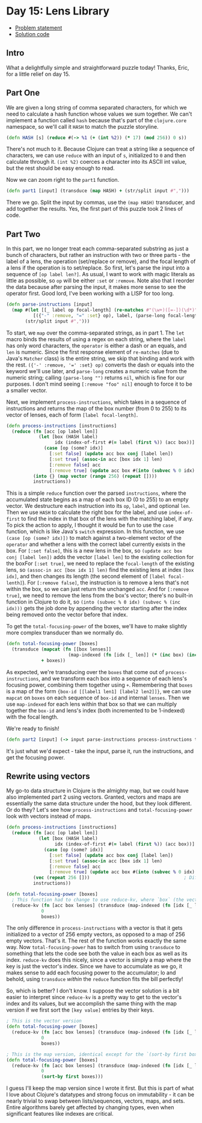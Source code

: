 # Day 15: Lens Library

* [Problem statement](https://adventofcode.com/2023/day/15)
* [Solution code](https://github.com/abyala/advent-2023-clojure/blob/master/src/advent_2023_clojure/day15.clj)

## Intro

What a delightfully simple and straightforward puzzle today! Thanks, Eric, for a little relief on day 15.

## Part One

We are given a long string of comma separated characters, for which we need to calculate a hash function whose values
we sum together. We can't implement a function called `hash` because that's part of the `clojure.core` namespace,
so we'll call it `HASH` to match the puzzle storyline.

```clojure
(defn HASH [s] (reduce #(-> %1 (+ (int %2)) (* 17) (mod 256)) 0 s))
```

There's not much to it. Because Clojure can treat a string like a sequence of characters, we can use `reduce` with an
input of `s`, initialized to `0` and then calculate through it. `(int %2)` coerces a character into its ASCII int
value, but the rest should be easy enough to read.

Now we can zoom right to the `part1` function.

```clojure
(defn part1 [input] (transduce (map HASH) + (str/split input #",")))
```

There we go. Split the input by commas, use the `(map HASH)` transducer, and add together the results. Yes, the first
part of this puzzle took 2 lines of code.

## Part Two

In this part, we no longer treat each comma-separated substring as just a bunch of characters, but rather an
instruction with two or three parts - the label of a lens, the operation (set/replace or remove), and the focal length
of a lens if the operation is to set/replace. So first, let's parse the input into a sequence of `[op label len?]`.
As usual, I want to work with magic literals as little as possible, so `op` will be either `:set` or `:remove`. Note
also that I reorder the data because after parsing the input, it makes more sense to see the operator first. Good lord,
I've been working with a LISP for too long.

```clojure
(defn parse-instructions [input]
  (map #(let [[_ label op focal-length] (re-matches #"(\w+)([=-])(\d*)" %)]
          [({"-" :remove, "=" :set} op), label, (parse-long focal-length)])
       (str/split input #",")))
```

To start, we `map` over the comma-separated strings, as in part 1. The `let` macro binds the results of using a regex
on each string, where the `label` has only word characters, the `operator` is either a dash or an equals, and `len`
is numeric. Since the first response element of `re-matches` (due to Java's `Matcher` class) is the entire string, we
skip that binding and work with the rest. `({'-' :remove, '=' :set} op)` converts the dash or equals into the keyword
we'll use later, and `parse-long` creates a numeric value from the numeric string; calling `(parse-long "")` returns
`nil`, which is fine for our purposes. I don't mind seeing `[:remove "foo" nil]` enough to force it to be a smaller
vector.

Next, we implement `process-instructions`, which takes in a sequence of instructions and returns the map of the box
number (from 0 to 255) to its vector of lenses, each of form `[label focal-length]`.

```clojure
(defn process-instructions [instructions]
  (reduce (fn [acc [op label len]]
            (let [box (HASH label)
                  idx (index-of-first #(= label (first %)) (acc box))]
              (case [op (some? idx)]
                [:set false] (update acc box conj [label len])
                [:set true] (assoc-in acc [box idx 1] len)
                [:remove false] acc
                [:remove true] (update acc box #(into (subvec % 0 idx) (subvec % (inc idx)))))))
          (into {} (map vector (range 256) (repeat [])))
          instructions))
```

This is a simple `reduce` function over the parsed `instructions`, where the accumulated state begins as a map of each
box ID (0 to 255) to an empty vector.  We destructure each instruction into its `op`, `label`, and optional `len`. Then
we use `HASH` to calculate the right box for the label, and use `index-of-first` to find the index in that box of the
lens with the matching label, if any. To pick the action to apply, I thought it would be fun to use the `case` function,
which is like Java's `switch` expression. In this function, we use `(case [op (some? idx)])` to match against a 
two-element vector of the `operator` and whether a lens with the correct label currently exists in the box. For
`[:set false]`, this is a new lens in the box, so `(update acc box conj [label len])` adds the vector `[label len]` to
the existing collection for the boxFor `[:set true]`, we need to replace the `focal-length` of the existing lens, so
`(assoc-in acc [box idx 1] len)` find the existing lens at index `[box idx]`, and then changes its length (the second
element of `[label focal-lenth]`). For `[:remove false]`, the instruction is to remove a lens that's not within the
box, so we can just return the unchanged `acc`. And for `[:remove true]`, we need to remove the lens from the box's
vector; there's no built-in function in Clojure to do it, so `(into (subvec % 0 idx) (subvec % (inc idx)))` gets the
job done by appending the vector starting after the index being removed onto the vector before that index.

To get the `total-focusing-power` of the boxes, we'll have to make slightly more complex transducer than we normally
do.

```clojure
(defn total-focusing-power [boxes]
  (transduce (mapcat (fn [[box lenses]]
                       (map-indexed (fn [idx [_ len]] (* (inc box) (inc idx) len)) lenses)))
             + boxes))
```

As expected, we're transducing over the `boxes` that come out of `process-instructions`, and we transform each box
into a sequence of each lens's focusing power, combining them together using `+`. Remembering that `boxes` is a map
of the form `{box-id [[label1 len1] [label2 len2]]}`, we can use `mapcat` on `boxes` on each sequence of `box-id`
and internal `lenses`. Then we use `map-indexed` for each lens within that box so that we can multiply together the
`box-id` and lens's index (both incremented to be 1-indexed) with the focal length.

We're ready to finish!

```clojure
(defn part2 [input] (-> input parse-instructions process-instructions total-focusing-power))
```

It's just what we'd expect - take the input, parse it, run the instructions, and get the focusing power.

## Rewrite using vectors

My go-to data structure in Clojure is the almighty map, but we could have also implemented part 2 using vectors. 
Granted, vectors and maps are essentially the same data structure under the hood, but they look different. Or do they?
Let's see how `process-instructions` and `total-focusing-power` look with vectors instead of maps.

```clojure
(defn process-instructions [instructions]
  (reduce (fn [acc [op label len]]
            (let [box (HASH label)
                  idx (index-of-first #(= label (first %)) (acc box))]
              (case [op (some? idx)]
                [:set false] (update acc box conj [label len])
                [:set true] (assoc-in acc [box idx 1] len)
                [:remove false] acc
                [:remove true] (update acc box #(into (subvec % 0 idx) (subvec % (inc idx)))))))
          (vec (repeat 256 []))                                   ; Different initializer
          instructions))

(defn total-focusing-power [boxes]
  ; This function had to change to use reduce-kv, where `box` (the vector's index) is the key
  (reduce-kv (fn [acc box lenses] (transduce (map-indexed (fn [idx [_ len]] (* (inc box) (inc idx) len))) + acc lenses))
             0
             boxes))
```

The only difference in `process-instructions` with a vector is that it gets initialized to a vector of 256 empty
vectors, as opposed to a map of 256 empty vectors. That's it. The rest of the function works exactly the same way. Now
`total-focusing-power` has to switch from using `transduce` to something that lets the code see both the value in each
box as well as its index. `reduce-kv` does this nicely, since a vector is simply a map where the key is just the
vector's index. Since we have to accumulate as we go, it makes sense to add each focusing power to the accumulator; 
lo and behold, using `transduce` _within_ the `reduce` function fits the bill perfectly!

So, which is better? I don't know. I suppose the vector solution is a bit easier to interpret since `reduce-kv` is
a pretty way to get to the vector's index and its values, but we accomplish the same thing with the map version if we
first sort the `[key value]` entries by their keys.

```clojure
; This is the vector version
(defn total-focusing-power [boxes]
  (reduce-kv (fn [acc box lenses] (transduce (map-indexed (fn [idx [_ len]] (* (inc box) (inc idx) len))) + acc lenses))
             0
             boxes))

; This is the map version, identical except for the `(sort-by first boxes)` as the data fed in.
(defn total-focusing-power [boxes]
  (reduce-kv (fn [acc box lenses] (transduce (map-indexed (fn [idx [_ len]] (* (inc box) (inc idx) len))) + acc lenses))
             0
             (sort-by first boxes)))
```

I guess I'll keep the map version since I wrote it first. But this is part of what I love about Clojure's datatypes and
strong focus on immutability - it can be nearly trivial to swap between lists/sequences, vectors, maps, and sets.
Entire algorithms barely get affected by changing types, even when significant features like indexes are critical.
